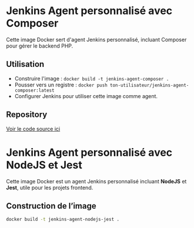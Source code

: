 # Jenkins Agent personnalisé avec Composer

Cette image Docker sert d'agent Jenkins personnalisé, incluant Composer pour gérer le backend PHP.

## Utilisation

- Construire l'image : `docker build -t jenkins-agent-composer .`
- Pousser vers un registre : `docker push ton-utilisateur/jenkins-agent-composer:latest`
- Configurer Jenkins pour utiliser cette image comme agent.

## Repository

[Voir le code source ici](https://github.com/Jswati4/MyBank_.git)

# Jenkins Agent personnalisé avec NodeJS et Jest

Cette image Docker est un agent Jenkins personnalisé incluant **NodeJS** et **Jest**, utile pour les projets frontend.

## Construction de l’image

```bash
docker build -t jenkins-agent-nodejs-jest .


